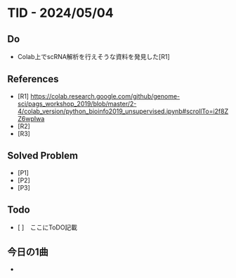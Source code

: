 # TID - 2024/05/04
<!--
## Learnings
- 
- 
-->


## Do
- Colab上でscRNA解析を行えそうな資料を発見した[R1]


<!--
## Reflections & Insights
- 
- 
-->

<!--
## Plans for Tomorrow
- 
- 
-->

## References
- [R1] https://colab.research.google.com/github/genome-sci/pags_workshop_2019/blob/master/2-4/colab_version/python_bioinfo2019_unsupervised.ipynb#scrollTo=i2f8ZZ6wpIwa
- [R2] 
- [R3] 

## Solved Problem
- [P1] 
- [P2] 
- [P3] 


## Todo
- [ ]　ここにToDO記載

## 今日の1曲
- 
